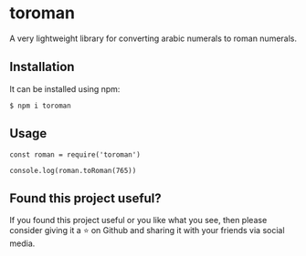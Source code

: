 # toroman
A very lightweight library for converting arabic numerals to roman numerals.

## Installation
It can be installed using npm:
```
$ npm i toroman
```

## Usage
```
const roman = require('toroman')

console.log(roman.toRoman(765))
```

## Found this project useful?
If you found this project useful or you like what you see, then please consider giving it a :star: on Github and sharing it with your friends via social media.
